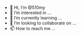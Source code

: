 - 👋 Hi, I’m @510my
- 👀 I’m interested in ...
- 🌱 I’m currently learning ...
- 💞️ I’m looking to collaborate on ...
- 📫 How to reach me ...

<!---
510my/510my is a ✨ special ✨ repository because its `README.md` (this file) appears on your GitHub profile.
You can click the Preview link to take a look at your changes.
--->
